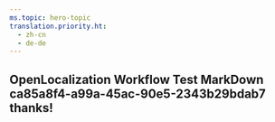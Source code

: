 ```yaml
---
ms.topic: hero-topic
translation.priority.ht: 
  - zh-cn
  - de-de
---
```

## OpenLocalization Workflow Test MarkDown ca85a8f4-a99a-45ac-90e5-2343b29bdab7 thanks!
